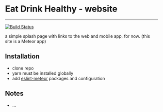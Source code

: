 # Eat Drink Healthy - website
---
[![Build Status](https://semaphoreci.com/api/v1/projects/6ea63609-351c-4fd0-8528-b1d50e5d6ddc/846633/shields_badge.svg)](https://semaphoreci.com/smarsh/edh_website)

a simple splash page with links to the web and mobile app, for now.  (this site is a Meteor app)

## Installation
* clone repo
* yarn must be installed globally
* add [eslint-meteor](https://github.com/eatdrinkhealthy/eslint-meteor) packages and configuration

## Notes
* ...
